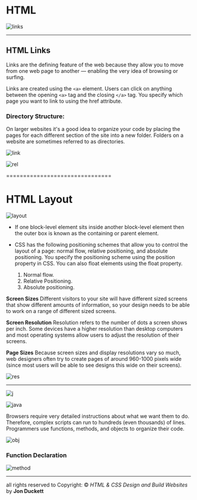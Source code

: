 # HTML

![links](https://www.computerhope.com/jargon/h/html-tag.gif)

---------------------------
## **HTML Links**

Links are the defining feature of the web
because they allow you to move from
one web page to another — enabling the
very idea of browsing or surfing.

Links are created using the `<a>` element. Users can click on anything
between the opening `<a>` tag and the closing `</a>` tag. You specify
which page you want to link to using the href attribute.

### Directory Structure:
On larger websites it's a good idea to organize your code by placing the
pages for each different section of the site into a new folder. Folders on a
website are sometimes referred to as directories.

![link](https://openlab.citytech.cuny.edu/clarkeadv2450/files/2012/08/xid-3696808_1.jpeg)


![rel](https://slideplayer.com/slide/11908296/67/images/10/Using+Relative+URLs+Relative+Link+Type+Example+Same+folder.jpg)

===============================

# HTML Layout

![layout](https://data-flair.training/blogs/wp-content/uploads/sites/2/2020/07/HTML-Layout-df.jpg)

- If one block-level element sits inside another
block-level element then the outer box is
known as the containing or parent element.

- CSS has the following positioning schemes that allow you to control
the layout of a page: normal flow, relative positioning, and absolute
positioning. You specify the positioning scheme using the position
property in CSS. You can also float elements using the float property.
    1. Normal flow.
    2. Relative Positioning.
    3. Absolute positioning.


**Screen Sizes**
Different visitors to your site will have different sized screens that show
different amounts of information, so your design needs to be able to
work on a range of different sized screens.

**Screen Resolution**
Resolution refers to the number of dots a screen shows per inch. Some
devices have a higher resolution than desktop computers and most
operating systems allow users to adjust the resolution of their screens.

**Page Sizes**
Because screen sizes and display resolutions vary so much, web
designers often try to create pages of around 960-1000 pixels wide
(since most users will be able to see designs this wide on their screens).

![res](https://i.ytimg.com/vi/68O6eOGAGqA/maxresdefault.jpg)

----------------------------------------

![j](https://www.designmycodes.com/assets/img/2019/node/js.jpg)

![java](https://dmitripavlutin.com/static/d0597f7819971bf2b124b653b673eb29/05127/cover-2.png)


Browsers require very detailed instructions about what
we want them to do. Therefore, complex scripts can run
to hundreds (even thousands) of lines. Programmers use
functions, methods, and objects to organize their code.

![obj](https://bluebits.dev/wp-content/uploads/2020/08/maxresdefault.jpg)



### Function Declaration

![method](https://s3.amazonaws.com/codecademy-content/courses/learn-javascript-functions/Diagram/declaration.svg)


*******************************

all rights reserved to Copyright: © *HTML & CSS Design and Build Websites* by **Jon Duckett**
